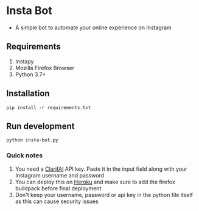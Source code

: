 # Insta Bot
- A simple bot to automate your online experience on Instagram

## Requirements
1. Instapy
2. Mozilla Firefox Browser
3. Python 3.7+

## Installation
```
pip install -r requirements.txt
```

## Run development
```
python insta-bot.py
```

### Quick notes
1. You need a [ClarifAI](https://www.clarifai.com) API key. Paste it in the input field along with your Instagram username and password
2. You can deploy this on [Heroku](https://www.heroku.com) and make sure to add the firefox buildpack before final deployment
3. Don't keep your username, password or api key in the python file itself as this can cause security issues